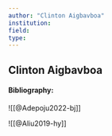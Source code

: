 ```yaml
---
author: "Clinton Aigbavboa"
institution:
field:
type:
---
```


## Clinton Aigbavboa
#### Bibliography:

![[@Adepoju2022-bj]]

![[@Aliu2019-hy]]